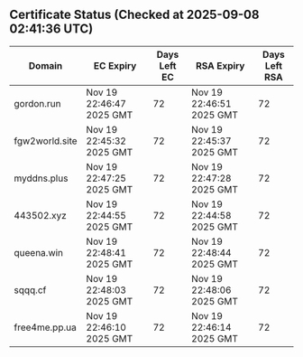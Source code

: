 ## Certificate Status (Checked at 2025-09-08 02:41:36 UTC)
| Domain | EC Expiry | Days Left EC | RSA Expiry | Days Left RSA |
|--------|-----------|-------------|------------|--------------|
| gordon.run | Nov 19 22:46:47 2025 GMT | 72 | Nov 19 22:46:51 2025 GMT | 72 |
| fgw2world.site | Nov 19 22:45:32 2025 GMT | 72 | Nov 19 22:45:37 2025 GMT | 72 |
| myddns.plus | Nov 19 22:47:25 2025 GMT | 72 | Nov 19 22:47:28 2025 GMT | 72 |
| 443502.xyz | Nov 19 22:44:55 2025 GMT | 72 | Nov 19 22:44:58 2025 GMT | 72 |
| queena.win | Nov 19 22:48:41 2025 GMT | 72 | Nov 19 22:48:44 2025 GMT | 72 |
| sqqq.cf | Nov 19 22:48:03 2025 GMT | 72 | Nov 19 22:48:06 2025 GMT | 72 |
| free4me.pp.ua | Nov 19 22:46:10 2025 GMT | 72 | Nov 19 22:46:14 2025 GMT | 72 |
